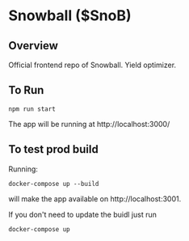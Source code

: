 # Snowball (\$SnoB)

## Overview

Official frontend repo of Snowball. Yield optimizer.


## To Run
```
npm run start
```

The app will be running at http://localhost:3000/

## To test prod build

Running: 

```
docker-compose up --build
```

will make the app available on http://localhost:3001. 

If you don't need to update the buidl just run 
```
docker-compose up
```